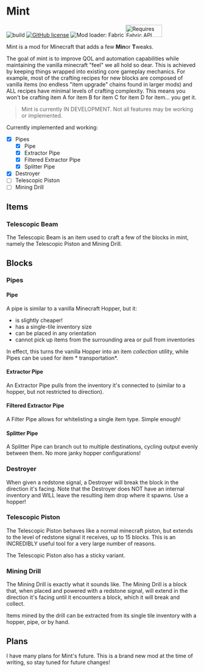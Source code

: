 # Mint

![build](https://github.com/octalide/mint/workflows/build/badge.svg?branch=master)
[![GitHub license](https://img.shields.io/github/license/octalide/mint)](https://github.com/octalide/mint/blob/master/LICENSE)
![Mod loader: Fabric](https://img.shields.io/badge/modloader-Fabric-1976d2)
<img src="https://i.imgur.com/Ol1Tcf8.png" alt="Requires Fabric API" width="96" height="32">

Mint is a mod for Minecraft that adds a few **Min**or **T**weaks.

The goal of mint is to improve QOL and automation capabilities while maintaining the vanilla minecraft "feel" we all hold so dear. This is achieved by keeping things wrapped into existing core gameplay mechanics. For example, most of the crafting recipes for new blocks are composed of vanilla items (no endless "item upgrade" chains found in larger mods)
and ALL recipes have minimal levels of crafting complexity. This means you won't be crafting item A for item B for item
C for item D for item... you get it.

> Mint is currently IN DEVELOPMENT. Not all features may be working or implemented.

Currently implemented and working:

- [x] Pipes
  - [x] Pipe
  - [x] Extractor Pipe
  - [x] Filtered Extractor Pipe
  - [x] Splitter Pipe
- [x] Destroyer
- [ ] Telescopic Piston
- [ ] Mining Drill

## Items

### Telescopic Beam

The Telescopic Beam is an item used to craft a few of the blocks in mint, namely the Telescopic Piston and Mining Drill.

## Blocks

### Pipes

#### Pipe

A pipe is similar to a vanilla Minecraft Hopper, but it:

- is slightly cheaper!
- has a single-tile inventory size
- can be placed in any orientation
- cannot pick up items from the surrounding area or pull from inventories

In effect, this turns the vanilla Hopper into an item *collection* utility, while Pipes can be used for item *
transportation*.

#### Extractor Pipe

An Extractor Pipe pulls from the inventory it's connected to (similar to a hopper, but not restricted to direction).

#### Filtered Extractor Pipe

A Filter Pipe allows for whitelisting a single item type. Simple enough!

#### Splitter Pipe

A Splitter Pipe can branch out to multiple destinations, cycling output evenly between them. No more janky hopper configurations!

### Destroyer

When given a redstone signal, a Destroyer will break the block in the direction it's
facing. Note that the Destroyer does NOT have an internal inventory and WILL leave the resulting item drop where it
spawns. Use a hopper!

### Telescopic Piston

The Telescopic Piston behaves like a normal minecraft piston, but extends to the level of redstone signal it receives, up to 15 blocks. This is an INCREDIBLY useful tool for a very large number of reasons.

The Telescopic Piston also has a sticky variant.

### Mining Drill

The Mining Drill is exactly what it sounds like. The Mining Drill is a block that, when placed and powered with a redstone signal, will extend in the direction it's facing until it encounters a block, which it will break and collect.

Items mined by the drill can be extracted from its single tile inventory with a hopper, pipe, or by hand.

## Plans

I have many plans for Mint's future. This is a brand new mod at the time of writing, so stay tuned for future changes!
